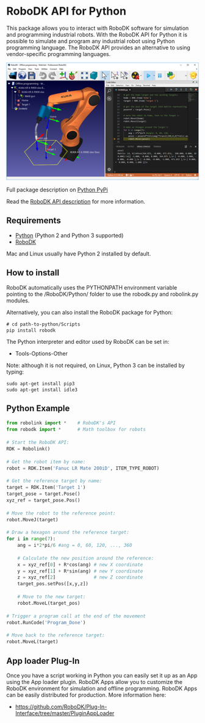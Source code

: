 RoboDK API for Python
======================

This package allows you to interact with RoboDK software for simulation and programming industrial robots. With the RoboDK API for Python it is possible to simulate and program any industrial robot using Python programming language. The RoboDK API provides an alternative to using vendor-specific programming languages. 

![Python programming in RoboDK](./Python-Programming-RoboDK.png)

Full package description on [Python PyPi](https://pypi.python.org/pypi/robodk/)

Read the [RoboDK API description](../README.md) for more information.


Requirements
------------
- [Python](https://www.python.org/downloads/) (Python 2 and Python 3 supported)
- [RoboDK](https://robodk.com/download)

Mac and Linux usually have Python 2 installed by default.

How to install
------------
RoboDK automatically uses the PYTHONPATH environment variable pointing to the /RoboDK/Python/ folder to use the robodk.py and robolink.py modules.

Alternatively, you can also install the RoboDK package for Python:
```
# cd path-to-python/Scripts
pip install robodk
```

The Python interpreter and editor used by RoboDK can be set in:
 - Tools-Options-Other

Note: although it is not required, on Linux, Python 3 can be installed by typing:
```
sudo apt-get install pip3
sudo apt-get install idle3
```

Python Example
------------
```python
from robolink import *    # RoboDK's API
from robodk import *      # Math toolbox for robots

# Start the RoboDK API:
RDK = Robolink()

# Get the robot item by name:
robot = RDK.Item('Fanuc LR Mate 200iD', ITEM_TYPE_ROBOT)

# Get the reference target by name:
target = RDK.Item('Target 1')
target_pose = target.Pose()
xyz_ref = target_pose.Pos()

# Move the robot to the reference point:
robot.MoveJ(target)

# Draw a hexagon around the reference target:
for i in range(7):
    ang = i*2*pi/6 #ang = 0, 60, 120, ..., 360

    # Calculate the new position around the reference:
    x = xyz_ref[0] + R*cos(ang) # new X coordinate
    y = xyz_ref[1] + R*sin(ang) # new Y coordinate
    z = xyz_ref[2]              # new Z coordinate
    target_pos.setPos([x,y,z])

    # Move to the new target:
    robot.MoveL(target_pos)

# Trigger a program call at the end of the movement
robot.RunCode('Program_Done')

# Move back to the reference target:
robot.MoveL(target)
```

App loader Plug-In
-----------------
Once you have a script working in Python you can easily set it up as an App using the App loader plugin. RoboDK Apps allow you to customize the RoboDK environment for simulation and offline programming. 
RoboDK Apps can be easily distributed for production. More information here:
* https://github.com/RoboDK/Plug-In-Interface/tree/master/PluginAppLoader

